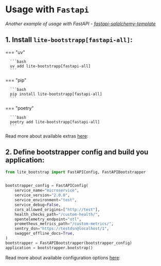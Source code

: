 # Usage with `Fastapi`

*Another example of usage with FastAPI - [fastapi-sqlalchemy-template](https://github.com/modern-python/fastapi-sqlalchemy-template)*

## 1. Install `lite-bootstrapp[fastapi-all]`:

=== "uv"
 
      ```bash
      uv add lite-bootstrapp[fastapi-all]
      ```
 
=== "pip"

      ```bash
      pip install lite-bootstrapp[fastapi-all]
      ```

=== "poetry"

      ```bash
      poetry add lite-bootstrapp[fastapi-all]
      ```

Read more about available extras [here](../../../introduction/installation):

## 2. Define bootstrapper config and build you application:

```python
from lite_bootstrap import FastAPIConfig, FastAPIBootstrapper


bootstrapper_config = FastAPIConfig(
    service_name="microservice",
    service_version="2.0.0",
    service_environment="test",
    service_debug=False,
    cors_allowed_origins=["http://test"],
    health_checks_path="/custom-health/",
    opentelemetry_endpoint="otl",
    prometheus_metrics_path="/custom-metrics/",
    sentry_dsn="https://testdsn@localhost/1",
    swagger_offline_docs=True,
)
bootstrapper = FastAPIBootstrapper(bootstrapper_config)
application = bootstrapper.bootstrap()
```

Read more about available configuration options [here](../../../introduction/configuration):
